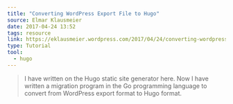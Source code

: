 ```yaml
---
title: "Converting WordPress Export File to Hugo"
source: Elmar Klausmeier
date: 2017-04-24 13:52
tags: resource
link: https://eklausmeier.wordpress.com/2017/04/24/converting-wordpress-export-file-to-hugo/
type: Tutorial
tool:
  - hugo
---
```

> I have written on the Hugo static site generator here. Now I have written a migration program in the Go programming language to convert from WordPress export format to Hugo format.





